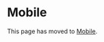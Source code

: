 <!--- Hugo front matter used to generate the website version of this page:
linkTitle: Mobile
redirect: /docs/specs/semconv/app/mobile/ 301!
--->

# Mobile

This page has moved to
[Mobile](/docs/app/mobile.md).
